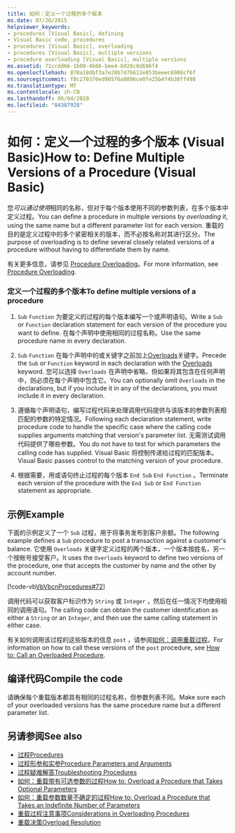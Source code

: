 ```yaml
---
title: 如何：定义一个过程的多个版本
ms.date: 07/20/2015
helpviewer_keywords:
- procedures [Visual Basic], defining
- Visual Basic code, procedures
- procedures [Visual Basic], overloading
- procedures [Visual Basic], multiple versions
- procedure overloading [Visual Basic], multiple versions
ms.assetid: 71ccdd66-1b00-4b66-bee4-6926c0d696f4
ms.openlocfilehash: 870a18dbf3a7e28b7d7b612e853beeec6908cf6f
ms.sourcegitcommit: f8c270376ed905f6a8896ce0fe25b4f4b38ff498
ms.translationtype: MT
ms.contentlocale: zh-CN
ms.lasthandoff: 06/04/2020
ms.locfileid: "84387928"
---
```

# <a name="how-to-define-multiple-versions-of-a-procedure-visual-basic"></a><span data-ttu-id="d2914-102">如何：定义一个过程的多个版本 (Visual Basic)</span><span class="sxs-lookup"><span data-stu-id="d2914-102">How to: Define Multiple Versions of a Procedure (Visual Basic)</span></span>
<span data-ttu-id="d2914-103">您*可以通过使用*相同的名称，但对于每个版本使用不同的参数列表，在多个版本中定义过程。</span><span class="sxs-lookup"><span data-stu-id="d2914-103">You can define a procedure in multiple versions by *overloading* it, using the same name but a different parameter list for each version.</span></span> <span data-ttu-id="d2914-104">重载的目的是定义过程中的多个紧密相关的版本，而不必按名称对其进行区分。</span><span class="sxs-lookup"><span data-stu-id="d2914-104">The purpose of overloading is to define several closely related versions of a procedure without having to differentiate them by name.</span></span>  
  
 <span data-ttu-id="d2914-105">有关更多信息，请参见 [Procedure Overloading](./procedure-overloading.md)。</span><span class="sxs-lookup"><span data-stu-id="d2914-105">For more information, see [Procedure Overloading](./procedure-overloading.md).</span></span>  
  
### <a name="to-define-multiple-versions-of-a-procedure"></a><span data-ttu-id="d2914-106">定义一个过程的多个版本</span><span class="sxs-lookup"><span data-stu-id="d2914-106">To define multiple versions of a procedure</span></span>  
  
1. <span data-ttu-id="d2914-107">`Sub` `Function` 为要定义的过程的每个版本编写一个或声明语句。</span><span class="sxs-lookup"><span data-stu-id="d2914-107">Write a `Sub` or `Function` declaration statement for each version of the procedure you want to define.</span></span> <span data-ttu-id="d2914-108">在每个声明中使用相同的过程名称。</span><span class="sxs-lookup"><span data-stu-id="d2914-108">Use the same procedure name in every declaration.</span></span>  
  
2. <span data-ttu-id="d2914-109">`Sub` `Function` 在每个声明中的或关键字之前加上[Overloads](../../../language-reference/modifiers/overloads.md)关键字。</span><span class="sxs-lookup"><span data-stu-id="d2914-109">Precede the `Sub` or `Function` keyword in each declaration with the [Overloads](../../../language-reference/modifiers/overloads.md) keyword.</span></span> <span data-ttu-id="d2914-110">您可以选择 `Overloads` 在声明中省略，但如果将其包含在任何声明中，则必须在每个声明中包含它。</span><span class="sxs-lookup"><span data-stu-id="d2914-110">You can optionally omit `Overloads` in the declarations, but if you include it in any of the declarations, you must include it in every declaration.</span></span>  
  
3. <span data-ttu-id="d2914-111">遵循每个声明语句，编写过程代码来处理调用代码提供与该版本的参数列表相匹配的参数的特定情况。</span><span class="sxs-lookup"><span data-stu-id="d2914-111">Following each declaration statement, write procedure code to handle the specific case where the calling code supplies arguments matching that version's parameter list.</span></span> <span data-ttu-id="d2914-112">无需测试调用代码提供了哪些参数。</span><span class="sxs-lookup"><span data-stu-id="d2914-112">You do not have to test for which parameters the calling code has supplied.</span></span> <span data-ttu-id="d2914-113">Visual Basic 将控制传递给过程的匹配版本。</span><span class="sxs-lookup"><span data-stu-id="d2914-113">Visual Basic passes control to the matching version of your procedure.</span></span>  
  
4. <span data-ttu-id="d2914-114">根据需要，用或语句终止过程的每个版本 `End Sub` `End Function` 。</span><span class="sxs-lookup"><span data-stu-id="d2914-114">Terminate each version of the procedure with the `End Sub` or `End Function` statement as appropriate.</span></span>  
  
## <a name="example"></a><span data-ttu-id="d2914-115">示例</span><span class="sxs-lookup"><span data-stu-id="d2914-115">Example</span></span>  
 <span data-ttu-id="d2914-116">下面的示例定义了一个 `Sub` 过程，用于将事务发布到客户余额。</span><span class="sxs-lookup"><span data-stu-id="d2914-116">The following example defines a `Sub` procedure to post a transaction against a customer's balance.</span></span> <span data-ttu-id="d2914-117">它使用 `Overloads` 关键字定义过程的两个版本，一个版本按姓名，另一个按帐号接受客户。</span><span class="sxs-lookup"><span data-stu-id="d2914-117">It uses the `Overloads` keyword to define two versions of the procedure, one that accepts the customer by name and the other by account number.</span></span>  
  
 [!code-vb[VbVbcnProcedures#72](~/samples/snippets/visualbasic/VS_Snippets_VBCSharp/VbVbcnProcedures/VB/Class1.vb#72)]  
  
 <span data-ttu-id="d2914-118">调用代码可以获取客户标识作为 `String` 或 `Integer` ，然后在任一情况下均使用相同的调用语句。</span><span class="sxs-lookup"><span data-stu-id="d2914-118">The calling code can obtain the customer identification as either a `String` or an `Integer`, and then use the same calling statement in either case.</span></span>  
  
 <span data-ttu-id="d2914-119">有关如何调用该过程的这些版本的信息 `post` ，请参阅[如何：调用重载过程](./how-to-call-an-overloaded-procedure.md)。</span><span class="sxs-lookup"><span data-stu-id="d2914-119">For information on how to call these versions of the `post` procedure, see [How to: Call an Overloaded Procedure](./how-to-call-an-overloaded-procedure.md).</span></span>  
  
## <a name="compile-the-code"></a><span data-ttu-id="d2914-120">编译代码</span><span class="sxs-lookup"><span data-stu-id="d2914-120">Compile the code</span></span>  
 <span data-ttu-id="d2914-121">请确保每个重载版本都具有相同的过程名称，但参数列表不同。</span><span class="sxs-lookup"><span data-stu-id="d2914-121">Make sure each of your overloaded versions has the same procedure name but a different parameter list.</span></span>  
  
## <a name="see-also"></a><span data-ttu-id="d2914-122">另请参阅</span><span class="sxs-lookup"><span data-stu-id="d2914-122">See also</span></span>

- [<span data-ttu-id="d2914-123">过程</span><span class="sxs-lookup"><span data-stu-id="d2914-123">Procedures</span></span>](./index.md)
- [<span data-ttu-id="d2914-124">过程形参和实参</span><span class="sxs-lookup"><span data-stu-id="d2914-124">Procedure Parameters and Arguments</span></span>](./procedure-parameters-and-arguments.md)
- [<span data-ttu-id="d2914-125">过程疑难解答</span><span class="sxs-lookup"><span data-stu-id="d2914-125">Troubleshooting Procedures</span></span>](./troubleshooting-procedures.md)
- [<span data-ttu-id="d2914-126">如何：重载带有可选参数的过程</span><span class="sxs-lookup"><span data-stu-id="d2914-126">How to: Overload a Procedure that Takes Optional Parameters</span></span>](./how-to-overload-a-procedure-that-takes-optional-parameters.md)
- [<span data-ttu-id="d2914-127">如何：重载参数数量不确定的过程</span><span class="sxs-lookup"><span data-stu-id="d2914-127">How to: Overload a Procedure that Takes an Indefinite Number of Parameters</span></span>](./how-to-overload-a-procedure-that-takes-an-indefinite-number-of-parameters.md)
- [<span data-ttu-id="d2914-128">重载过程注意事项</span><span class="sxs-lookup"><span data-stu-id="d2914-128">Considerations in Overloading Procedures</span></span>](./considerations-in-overloading-procedures.md)
- [<span data-ttu-id="d2914-129">重载决策</span><span class="sxs-lookup"><span data-stu-id="d2914-129">Overload Resolution</span></span>](./overload-resolution.md)
